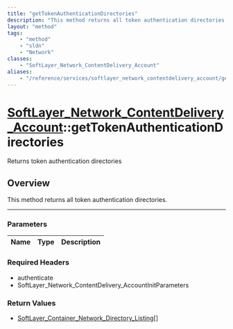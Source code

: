 ```yaml
---
title: "getTokenAuthenticationDirectories"
description: "This method returns all token authentication directories."
layout: "method"
tags:
    - "method"
    - "sldn"
    - "Network"
classes:
    - "SoftLayer_Network_ContentDelivery_Account"
aliases:
    - "/reference/services/softlayer_network_contentdelivery_account/getTokenAuthenticationDirectories"
---
```

# [SoftLayer_Network_ContentDelivery_Account](/reference/services/SoftLayer_Network_ContentDelivery_Account)::getTokenAuthenticationDirectories

Returns token authentication directories


## Overview 
This method returns all token authentication directories. 

-----

### Parameters 
|Name | Type | Description |
| --- | --- | --- |


### Required Headers
* authenticate
* SoftLayer_Network_ContentDelivery_AccountInitParameters


### Return Values
* <a href='/reference/datatypes/SoftLayer_Container_Network_Directory_Listing'>SoftLayer_Container_Network_Directory_Listing[] </a>





